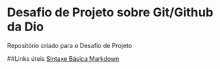 # Desafio de Projeto sobre Git/Github da Dio
Repositório criado para o Desafio de Projeto

##Links úteis
[Sintaxe Básica Markdown](https://www.markdownguide.org/basic-syntax/)
